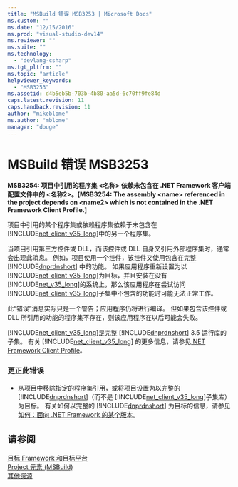 ```yaml
---
title: "MSBuild 错误 MSB3253 | Microsoft Docs"
ms.custom: ""
ms.date: "12/15/2016"
ms.prod: "visual-studio-dev14"
ms.reviewer: ""
ms.suite: ""
ms.technology: 
  - "devlang-csharp"
ms.tgt_pltfrm: ""
ms.topic: "article"
helpviewer_keywords: 
  - "MSB3253"
ms.assetid: d4b5eb5b-703b-4b80-aa5d-6c70ff9fe84d
caps.latest.revision: 11
caps.handback.revision: 11
author: "mikeblome"
ms.author: "mblome"
manager: "douge"
---
```

# MSBuild 错误 MSB3253
**MSB3254: 项目中引用的程序集 \<名称\> 依赖未包含在 .NET Framework 客户端配置文件中的 \<名称2\>。\[MSB3254: The assembly \<name\> referenced in the project depends on \<name2\> which is not contained in the .NET Framework Client Profile.\]**  
  
 项目中引用的某个程序集或依赖程序集依赖于未包含在 [!INCLUDE[net_client_v35_long](../misc/includes/net_client_v35_long_md.md)]中的另一个程序集。  
  
 当项目引用第三方控件或 DLL，而该控件或 DLL 自身又引用外部程序集时，通常会出现此消息。  例如，项目使用一个控件，该控件又使用包含在完整 [!INCLUDE[dnprdnshort](../code-quality/includes/dnprdnshort_md.md)] 中的功能。  如果应用程序重新设置为以 [!INCLUDE[net_client_v35_long](../misc/includes/net_client_v35_long_md.md)]为目标，并且安装在没有 [!INCLUDE[net_v35_long](../misc/includes/net_v35_long_md.md)]的系统上，那么该应用程序在尝试访问 [!INCLUDE[net_client_v35_long](../misc/includes/net_client_v35_long_md.md)]子集中不包含的功能时可能无法正常工作。  
  
 此“错误”消息实际只是一个警告；应用程序仍将进行编译。  但如果包含该控件或 DLL 所引用的功能的程序集不存在，则该应用程序在以后可能会失败。  
  
 [!INCLUDE[net_client_v35_long](../misc/includes/net_client_v35_long_md.md)]是完整 [!INCLUDE[dnprdnshort](../code-quality/includes/dnprdnshort_md.md)] 3.5 运行库的子集。  有关 [!INCLUDE[net_client_v35_long](../misc/includes/net_client_v35_long_md.md)] 的更多信息，请参见[.NET Framework Client Profile](../Topic/.NET%20Framework%20Client%20Profile.md)。  
  
### 更正此错误  
  
-   从项目中移除指定的程序集引用，或将项目设置为以完整的 [!INCLUDE[dnprdnshort](../code-quality/includes/dnprdnshort_md.md)]（而不是 [!INCLUDE[net_client_v35_long](../misc/includes/net_client_v35_long_md.md)]子集库）为目标。  有关如何以完整的 [!INCLUDE[dnprdnshort](../code-quality/includes/dnprdnshort_md.md)] 为目标的信息，请参见[如何：面向 .NET Framework 的某个版本](../ide/how-to-target-a-version-of-the-dotnet-framework.md)。  
  
## 请参阅  
 [目标 Framework 和目标平台](../msbuild/msbuild-target-framework-and-target-platform.md)   
 [Project 元素 \(MSBuild\)](../msbuild/project-element-msbuild.md)   
 [其他资源](../msbuild/additional-msbuild-resources.md)